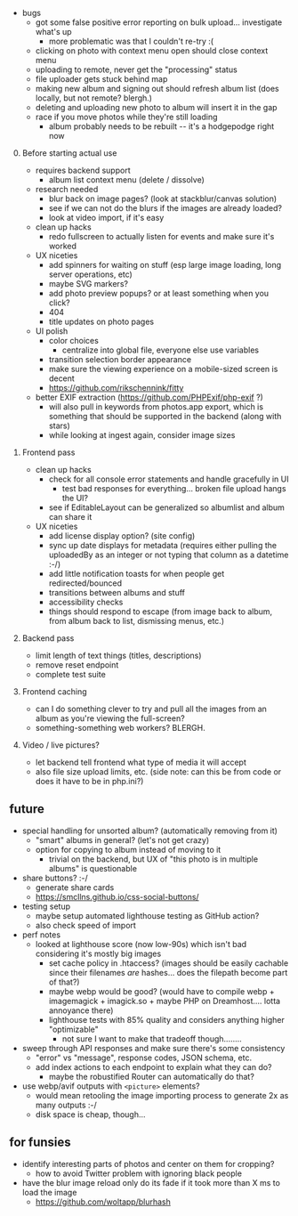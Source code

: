 - bugs
    - got some false positive error reporting on bulk upload... investigate what's up
        - more problematic was that I couldn't re-try :(
    - clicking on photo with context menu open should close context menu
    - uploading to remote, never get the "processing" status
    - file uploader gets stuck behind map
    - making new album and signing out should refresh album list (does locally, but not remote? blergh.)
    - deleting and uploading new photo to album will insert it in the gap
    - race if you move photos while they're still loading
        - album probably needs to be rebuilt -- it's a hodgepodge right now

0. Before starting actual use
    - requires backend support
        - album list context menu (delete / dissolve)
    - research needed
        - blur back on image pages? (look at stackblur/canvas solution)
        - see if we can not do the blurs if the images are already loaded?
        - look at video import, if it's easy
    - clean up hacks
        - redo fullscreen to actually listen for events and make sure it's worked
    - UX niceties
        - add spinners for waiting on stuff (esp large image loading, long server operations, etc)
        - maybe SVG markers?
        - add photo preview popups? or at least something when you click?
        - 404
        - title updates on photo pages
    - UI polish
        - color choices
            - centralize into global file, everyone else use variables
        - transition selection border appearance
        - make sure the viewing experience on a mobile-sized screen is decent
        - https://github.com/rikschennink/fitty
    - better EXIF extraction (https://github.com/PHPExif/php-exif ?)
        - will also pull in keywords from photos.app export, which is something that should be supported in the backend (along with stars)
        - while looking at ingest again, consider image sizes

1. Frontend pass
    - clean up hacks
        - check for all console error statements and handle gracefully in UI
            - test bad responses for everything... broken file upload hangs the UI?
        - see if EditableLayout can be generalized so albumlist and album can share it
    - UX niceties
        - add license display option? (site config)
        - sync up date displays for metadata (requires either pulling the uploadedBy as an integer or not typing that column as a datetime :-/)
        - add little notification toasts for when people get redirected/bounced
        - transitions between albums and stuff
        - accessibility checks
        - things should respond to escape (from image back to album, from album back to list, dismissing menus, etc.)
2. Backend pass
    - limit length of text things (titles, descriptions)
    - remove reset endpoint
    - complete test suite
3. Frontend caching
    - can I do something clever to try and pull all the images from an album as you're viewing the full-screen?
    - something-something web workers? BLERGH.
4. Video / live pictures?
    - let backend tell frontend what type of media it will accept
    - also file size upload limits, etc. (side note: can this be from code or does it have to be in php.ini?)

## future
* special handling for unsorted album? (automatically removing from it)
    - "smart" albums in general? (let's not get crazy)
    - option for copying to album instead of moving to it
        - trivial on the backend, but UX of "this photo is in multiple albums" is questionable
* share buttons? :-/
    - generate share cards
    - https://smcllns.github.io/css-social-buttons/
* testing setup
    - maybe setup automated lighthouse testing as GitHub action?
    - also check speed of import
* perf notes
    - looked at lighthouse score (now low-90s) which isn't bad considering it's mostly big images
        * set cache policy in .htaccess? (images should be easily cachable since their
          filenames *are* hashes... does the filepath become part of that?)
        * maybe webp would be good? (would have to compile webp + imagemagick + imagick.so + maybe PHP on Dreamhost.... lotta annoyance there)
        * lighthouse tests with 85% quality and considers anything higher "optimizable"
            - not sure I want to make that tradeoff though........
* sweep through API responses and make sure there's some consistency
    - "error" vs "message", response codes, JSON schema, etc.
    - add index actions to each endpoint to explain what they can do?
        - maybe the robustified Router can automatically do that?
* use webp/avif outputs with `<picture>` elements?
    - would mean retooling the image importing process to generate 2x as many outputs :-/
    - disk space is cheap, though...

## for funsies
* identify interesting parts of photos and center on them for cropping? 
    - how to avoid Twitter problem with ignoring black people
* have the blur image reload only do its fade if it took more than X ms to load the image
    - https://github.com/woltapp/blurhash
